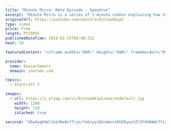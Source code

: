 ```yaml
---
title: "Minute Micro: Meta Episode - Speedrun"
excerpt: "Minute Micro is a series of 1-minute videos explaining how to perform common micro techniques. This episode is a speedrun of the first 40 episodes (39 levels) of the practice map.  twitch.tv/Quasarprintf"
originalUrl: https://youtube.com/watch?v=9jCnoo66ipI
type: video
price: Free
length: PT25M3S
publishedDateTime: 2019-03-25T00:48:31Z
heat: 50

featuredContent: "<iframe width=\"800\" height=\"500\" frameborder=\"0\" src=\"https://www.youtube.com/embed/9jCnoo66ipI\" allow=\"accelerometer; autoplay; encrypted-media; gyroscope; picture-in-picture\" allowfullscreen></iframe>"

provider:
  name: QuasarGamers
  domain: youtube.com

topics:
  - StarCraft 2

images:
  - url: https://i.ytimg.com/vi/9jCnoo66ipI/maxresdefault.jpg
    width: 1280
    height: 720
    isCached: true

secured: "d5w4yqhHwlJvk3He0vYT+jo/faQ+yyi6GcmAvn1KUI8ywzVZlZY4UdAWi7fi27Zk9XkaSHMn3wVrmnXG2mwLTOb/Ioh4lkhAn1IiTxJlsBkzKob1Ypif6Pj+EAhmVIu2e9/odReV6UGc2fnnPgHTO+WIWqtjbe/c8kndMDlvzIYvoCxiMBwAxfzBWUiTe5Ba7Ts4iPSED2tlJtuRlkr86xEkjJHoNr7k5UjJ1Q1i+w+rHUCxTgzKWLL7dlrseh4c3LuL9jR9mx/e/VhAj8I1i145sU/VlZa5gx/aQ66/EEM+JFGrx2NHIqRBlFd18pF3r120U4EEktNwpEnj1sgftQVGKXB1GyDbmBXXzM7WibWXLvohntm/xXdo402X2AL6uBRlaPglSiNbaz1t95u2hJJkw+FybXHEqERbGk+zeW8=;TgjbE2Qrcf62qU5K83Zk7g=="
---
```


